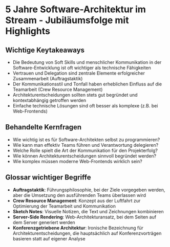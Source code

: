# 5 Jahre Software-Architektur im Stream - Jubiläumsfolge mit Highlights

## Wichtige Keytakeaways

- Die Bedeutung von Soft Skills und menschlicher Kommunikation in der Software-Entwicklung ist oft wichtiger als technische Fähigkeiten
- Vertrauen und Delegation sind zentrale Elemente erfolgreicher Zusammenarbeit (Auftragstaktik)
- Der Kommunikationsstil und Tonfall haben erheblichen Einfluss auf die Teamarbeit (Crew Resource Management)
- Architekturentscheidungen sollten stets gut begründet und kontextabhängig getroffen werden
- Einfache technische Lösungen sind oft besser als komplexe (z.B. bei Web-Frontends)

## Behandelte Kernfragen

- Wie wichtig ist es für Software-Architekten selbst zu programmieren?
- Wie kann man effektiv Teams führen und Verantwortung delegieren?
- Welche Rolle spielt die Art der Kommunikation für den Projekterfolg?
- Wie können Architekturentscheidungen sinnvoll begründet werden?
- Wie komplex müssen moderne Web-Frontends wirklich sein?

## Glossar wichtiger Begriffe

- **Auftragstaktik**: Führungsphilosophie, bei der Ziele vorgegeben werden, aber die Umsetzung den ausführenden Teams überlassen wird
- **Crew Resource Management**: Konzept aus der Luftfahrt zur Optimierung der Teamarbeit und Kommunikation
- **Sketch Notes**: Visuelle Notizen, die Text und Zeichnungen kombinieren
- **Server-Side Rendering**: Web-Architekturansatz, bei dem Seiten auf dem Server generiert werden
- **Konferenzgetriebene Architektur**: Ironische Bezeichnung für Architekturentscheidungen, die hauptsächlich auf Konferenzvorträgen basieren statt auf eigener Analyse
